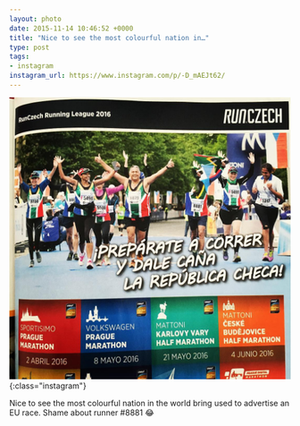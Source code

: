 ```yaml
---
layout: photo
date: 2015-11-14 10:46:52 +0000
title: "Nice to see the most colourful nation in…"
type: post
tags:
- instagram
instagram_url: https://www.instagram.com/p/-D_mAEJt62/
---
```


![Instagram - -D_mAEJt62](/img/-D_mAEJt62.jpg){:class="instagram"}

Nice to see the most colourful nation in the world bring used to advertise an EU race. Shame about runner #8881 😂
